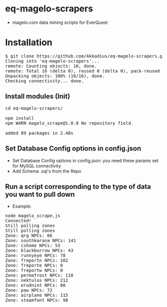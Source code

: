 # eq-magelo-scrapers
* magelo.com data mining scripts for EverQuest

# Installation

<pre>
$ git clone https://github.com/Akkadius/eq-magelo-scrapers.git
Cloning into 'eq-magelo-scrapers'...
remote: Counting objects: 16, done.
remote: Total 16 (delta 0), reused 0 (delta 0), pack-reused 16
Unpacking objects: 100% (16/16), done.
Checking connectivity... done.
</pre>

## Install modules (Init)
<pre>
cd eq-magelo-scrapers/

npm install
npm WARN magelo_scrape@1.0.0 No repository field.

added 89 packages in 2.48s
</pre>

## Set Database Config options in config.json
* Set Database Config options in config.json: you need these params set for MySQL connectivity
* Add Schema .sql's from the Repo 

## Run a script corresponding to the type of data you want to pull down
* Example:
<pre>
node magelo_scrape.js
Connected!
Still polling zones
Still polling zones
Zone: qrg NPCs: 66
Zone: southkarana NPCs: 141
Zone: cshome NPCs: 53
Zone: blackburrow NPCs: 43
Zone: runnyeye NPCs: 78
Zone: freportn NPCs: 102
Zone: freporte NPCs: 0
Zone: freportw NPCs: 0
Zone: permafrost NPCs: 110
Zone: nektulos NPCs: 212
Zone: erudnint NPCs: 88
Zone: paw NPCs: 72
Zone: airplane NPCs: 115
Zone: steamfont NPCs: 98
</pre>
